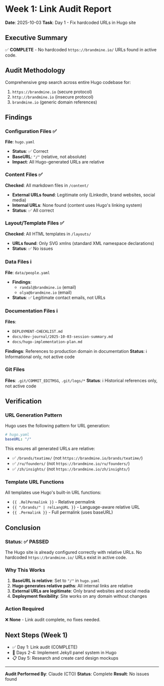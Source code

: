 # Week 1: Link Audit Report
**Date**: 2025-10-03
**Task**: Day 1 - Fix hardcoded URLs in Hugo site

## Executive Summary
✅ **COMPLETE** - No hardcoded `https://brandmine.io/` URLs found in active code.

## Audit Methodology
Comprehensive grep search across entire Hugo codebase for:
1. `https://brandmine.io` (secure protocol)
2. `http://brandmine.io` (insecure protocol)
3. `brandmine.io` (generic domain references)

## Findings

### Configuration Files ✅
**File**: `hugo.yaml`
- **Status**: ✅ Correct
- **BaseURL**: `"/"` (relative, not absolute)
- **Impact**: All Hugo-generated URLs are relative

### Content Files ✅
**Checked**: All markdown files in `/content/`
- **External URLs found**: Legitimate only (LinkedIn, brand websites, social media)
- **Internal URLs**: None found (content uses Hugo's linking system)
- **Status**: ✅ All correct

### Layout/Template Files ✅
**Checked**: All HTML templates in `/layouts/`
- **URLs found**: Only SVG xmlns (standard XML namespace declarations)
- **Status**: ✅ No issues

### Data Files ℹ️
**File**: `data/people.yaml`
- **Findings**:
  - `randal@brandmine.io` (email)
  - `olya@brandmine.io` (email)
- **Status**: ✅ Legitimate contact emails, not URLs

### Documentation Files ℹ️
**Files**:
- `DEPLOYMENT-CHECKLIST.md`
- `docs/dev-journal/2025-10-03-session-summary.md`
- `docs/hugo-implementation-plan.md`

**Findings**: References to production domain in documentation
**Status**: ℹ️ Informational only, not active code

### Git Files
**Files**: `.git/COMMIT_EDITMSG`, `.git/logs/*`
**Status**: ℹ️ Historical references only, not active code

## Verification

### URL Generation Pattern
Hugo uses the following pattern for URL generation:
```yaml
# hugo.yaml
baseURL: "/"
```

This ensures all generated URLs are relative:
- ✅ `/brands/teatime/` (not `https://brandmine.io/brands/teatime/`)
- ✅ `/ru/founders/` (not `https://brandmine.io/ru/founders/`)
- ✅ `/zh/insights/` (not `https://brandmine.io/zh/insights/`)

### Template URL Functions
All templates use Hugo's built-in URL functions:
- `{{ .RelPermalink }}` - Relative permalink
- `{{ "/brands/" | relLangURL }}` - Language-aware relative URL
- `{{ .Permalink }}` - Full permalink (uses baseURL)

## Conclusion

### Status: ✅ PASSED
The Hugo site is already configured correctly with relative URLs. No hardcoded `https://brandmine.io/` URLs exist in active code.

### Why This Works
1. **BaseURL is relative**: Set to `"/"` in `hugo.yaml`
2. **Hugo generates relative paths**: All internal links are relative
3. **External URLs are legitimate**: Only brand websites and social media
4. **Deployment flexibility**: Site works on any domain without changes

### Action Required
❌ **None** - Link audit complete, no fixes needed.

## Next Steps (Week 1)
- ✅ Day 1: Link audit (COMPLETE)
- 🔄 Days 2-4: Implement Jekyll panel system in Hugo
- 📋 Day 5: Research and create card design mockups

---

**Audit Performed By**: Claude (CTO)
**Status**: Complete
**Result**: No issues found
